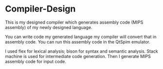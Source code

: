 # Compiler-Design 

This is my designed compiler which generates assembly code (MIPS assembly) of my newly designed language. 

You can write code my generated language my compiler will convert that in assembly code. You can run this assembly code in the QtSpim emulator. 

I used flex for lexical analysis; bison for syntax and semantic analysis.
Stack machine is used for intermediate code generation. Then I generate MIPS assembly code for input code.

